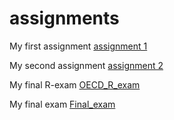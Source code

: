 # assignments
My first assignment
[assignment 1](https://github.com/Ruben97b/assignments/blob/master/Assignment_week_2%20(3).ipynb)

My second assignment
[assignment 2](https://github.com/Ruben97b/assignments/blob/master/Assignment_week_4%20finished.ipynb)

My final R-exam
[OECD_R_exam](https://github.com/Ruben97b/assignments/blob/master/OECD_R_exam.ipynb)

My final exam
[Final_exam](https://github.com/maxxius/Assignments-/blob/master/Final_Assignment_Python_1_students%20max.ipynb)
